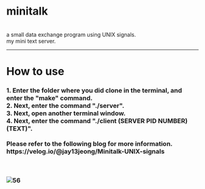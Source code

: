# minitalk
<br>
a small data exchange program using UNIX signals.
<br>
my mini text server.

<hr>
<h1>How to use</h1>
<h3>
1. Enter the folder where you did clone in the terminal, and enter the "make" command.<br>
2. Next, enter the command "./server".<br>
3. Next, open another terminal window.<br>
4. Next, enter the command "./client (SERVER PID NUMBER) (TEXT)".<br>
  
<br>
Please refer to the following blog for more information.<br>
https://velog.io/@jay13jeong/Minitalk-UNIX-signals

<br><br>
<img width="auto" alt="56" src="https://user-images.githubusercontent.com/63899204/160731565-07e4b512-7487-489a-bc14-694f088b5e68.png">
